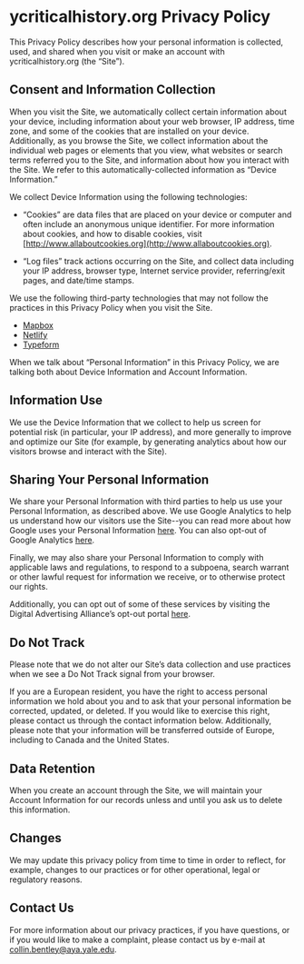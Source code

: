 # ycriticalhistory.org Privacy Policy

This Privacy Policy describes how your personal information is collected, used, and shared when you visit or make an account with ycriticalhistory.org (the “Site”).

## Consent and Information Collection

When you visit the Site, we automatically collect certain information about your device, including information about your web browser, IP address, time zone, and some of the cookies that are installed on your device. Additionally, as you browse the Site, we collect information about the individual web pages or elements that you view, what websites or search terms referred you to the Site, and information about how you interact with the Site. We refer to this automatically-collected information as “Device Information.”

We collect Device Information using the following technologies:

* “Cookies” are data files that are placed on your device or computer and often include an anonymous unique identifier. For more information about cookies, and how to disable cookies, visit [http://www.allaboutcookies.org](http://www.allaboutcookies.org).

* “Log files” track actions occurring on the Site, and collect data including your IP address, browser type, Internet service provider, referring/exit pages, and date/time stamps.

We use the following third-party technologies that may not follow the practices in this Privacy Policy when you visit the Site.

* [Mapbox](https://www.mapbox.com/legal/privacy)
* [Netlify](https://www.netlify.com/privacy/)
* [Typeform](https://admin.typeform.com/to/dwk6gt)

When we talk about “Personal Information” in this Privacy Policy, we are talking both about Device Information and Account Information.

## Information Use

We use the Device Information that we collect to help us screen for potential risk (in particular, your IP address), and more generally to improve and optimize our Site (for example, by generating analytics about how our visitors browse and interact with the Site).

## Sharing Your Personal Information

We share your Personal Information with third parties to help us use your Personal Information, as described above. We use Google Analytics to help us understand how our visitors use the Site--you can read more about how Google uses your Personal Information [here](https://www.google.com/intl/en/policies/privacy/).  You can also opt-out of Google Analytics [here](https://tools.google.com/dlpage/gaoptout). 

Finally, we may also share your Personal Information to comply with applicable laws and regulations, to respond to a subpoena, search warrant or other lawful request for information we receive, or to otherwise protect our rights.

Additionally, you can opt out of some of these services by visiting the Digital Advertising Alliance’s opt-out portal [here](http://optout.aboutads.info/).

## Do Not Track

Please note that we do not alter our Site’s data collection and use practices when we see a Do Not Track signal from your browser.

If you are a European resident, you have the right to access personal information we hold about you and to ask that your personal information be corrected, updated, or deleted. If you would like to exercise this right, please contact us through the contact information below. Additionally, please note that your information will be transferred outside of Europe, including to Canada and the United States.

## Data Retention

When you create an account through the Site, we will maintain your Account Information for our records unless and until you ask us to delete this information.

## Changes

We may update this privacy policy from time to time in order to reflect, for example, changes to our practices or for other operational, legal or regulatory reasons.

## Contact Us

For more information about our privacy practices, if you have questions, or if you would like to make a complaint, please contact us by e-mail at collin.bentley@aya.yale.edu.